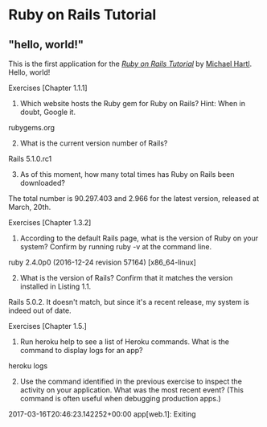 # Ruby on Rails Tutorial

## "hello, world!"

This is the first application for the
[*Ruby on Rails Tutorial*](http://www.railstutorial.org/)
by [Michael Hartl](http://www.michaelhartl.com/). Hello, world!

Exercises [Chapter 1.1.1]

1. Which website hosts the Ruby gem for Ruby on Rails? Hint: When in doubt, Google it.

rubygems.org

2. What is the current version number of Rails?

Rails 5.1.0.rc1

3. As of this moment, how many total times has Ruby on Rails been downloaded?

The total number is 90.297.403 and 2.966 for the latest version, released at March, 20th.

Exercises [Chapter 1.3.2]

1. According to the default Rails page, what is the version of Ruby on your system? Confirm by running ruby -v at the command line.

ruby 2.4.0p0 (2016-12-24 revision 57164) [x86_64-linux]

2. What is the version of Rails? Confirm that it matches the version installed in Listing 1.1.

Rails 5.0.2. It doesn't match, but since it's a recent release, my system is indeed out of date.

Exercises [Chapter 1.5.]

1. Run heroku help to see a list of Heroku commands. What is the command to display logs for an app?

heroku logs

2. Use the command identified in the previous exercise to inspect the activity on your application. What was the most recent event? (This command is often useful when debugging production apps.)

2017-03-16T20:46:23.142252+00:00 app[web.1]: Exiting

